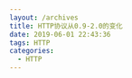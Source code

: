 ```yaml
---
layout: /archives
title: HTTP协议从0.9-2.0的变化
date: 2019-06-01 22:43:36
tags: HTTP
categories:
  - HTTP
---
```

